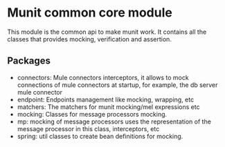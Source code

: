 Munit common core module
=========================

This module is the common api to make munit work. It contains all the classes that provides mocking, verification and assertion.

Packages
--------

* connectors: Mule connectors interceptors, it allows to mock connections of mule connectors at startup, for example,
the db server mule connector
* endpoint: Endpoints management like mocking, wrapping, etc
* matchers: The matchers for munit mocking/mel expressions etc
* mocking: Classes for message processors mocking.
* mp: mocking of message processors uses the representation of the message processor in this class, interceptors, etc
* spring: util classes to create bean definitions for mocking.


